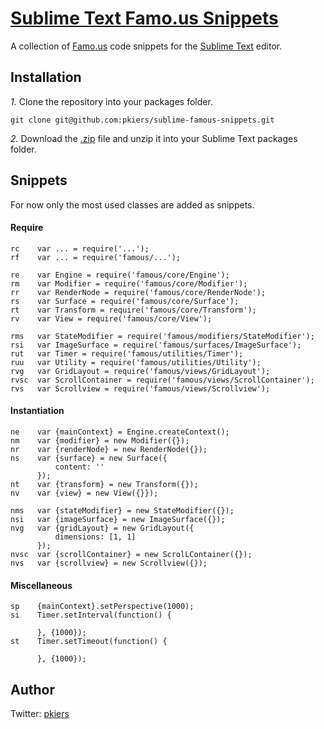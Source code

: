 [Sublime Text Famo.us Snippets](https://github.com/pkiers/sublime-famous-snippets/)
========================================

A collection of [Famo.us](http://famo.us) code snippets for the [Sublime Text](http://sublimetext.com) editor.

## Installation
*1.*  Clone the repository into your packages folder.

    git clone git@github.com:pkiers/sublime-famous-snippets.git

*2.*  Download the [.zip](http://github.com/pkiers/sublime-famous-snippets/zipball/master) file and unzip it into your Sublime Text packages folder.

## Snippets

For now only the most used classes are added as snippets.

#### Require
    rc    var ... = require('...');
    rf    var ... = require('famous/...');

    re    var Engine = require('famous/core/Engine');
    rm    var Modifier = require('famous/core/Modifier');
    rr    var RenderNode = require('famous/core/RenderNode');
    rs    var Surface = require('famous/core/Surface');
    rt    var Transform = require('famous/core/Transform');
    rv    var View = require('famous/core/View');

    rms   var StateModifier = require('famous/modifiers/StateModifier');
    rsi   var ImageSurface = require('famous/surfaces/ImageSurface');
    rut   var Timer = require('famous/utilities/Timer');
    ruu   var Utility = require('famous/utilities/Utility');
    rvg   var GridLayout = require('famous/views/GridLayout');
    rvsc  var ScrollContainer = require('famous/views/ScrollContainer');
    rvs   var Scrollview = require('famous/views/Scrollview');

#### Instantiation
    ne    var {mainContext} = Engine.createContext();
    nm    var {modifier} = new Modifier({});
    nr    var {renderNode} = new RenderNode({});
    ns    var {surface} = new Surface({
              content: ''
          });
    nt    var {transform} = new Transform({});
    nv    var {view} = new View({}});

    nms   var {stateModifier} = new StateModifier({});
    nsi   var {imageSurface} = new ImageSurface({});
    nvg   var {gridLayout} = new GridLayout({
              dimensions: [1, 1]
          });
	nvsc  var {scrollContainer} = new ScrolLContainer({});
	nvs   var {scrollview} = new Scrollview({});

#### Miscellaneous
    sp    {mainContext}.setPerspective(1000);
    si    Timer.setInterval(function() {
              
          }, {1000});
    st    Timer.setTimeout(function() {
              
          }, {1000});

## Author
Twitter: [pkiers](http://twitter.com/pkiers)
